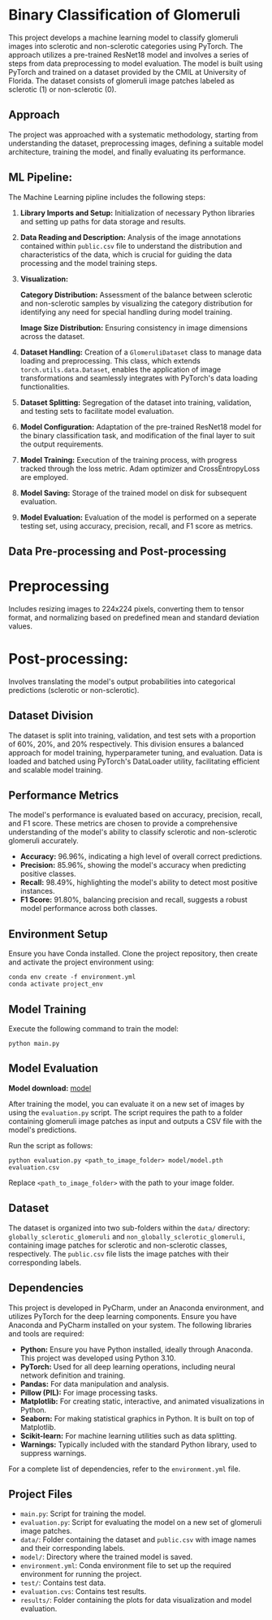 # Binary Classification of Glomeruli

This project develops a machine learning model to classify glomeruli images into sclerotic and non-sclerotic categories using PyTorch. The approach utilizes a pre-trained ResNet18 model and involves a series of steps from data preprocessing to model evaluation. The model is built using PyTorch and trained on a dataset provided by the CMIL at University of Florida. The dataset consists of glomeruli image patches labeled as sclerotic (1) or non-sclerotic (0).

## Approach

The project was approached with a systematic methodology, starting from understanding the dataset, preprocessing images, defining a suitable model architecture, training the model, and finally evaluating its performance.

## ML Pipeline:

The Machine Learning pipline includes the following steps:

1. __Library Imports and Setup:__ Initialization of necessary Python libraries and setting up paths for data storage and results.
2. __Data Reading and Description:__ Analysis of the image annotations contained within `public.csv` file to understand the distribution and characteristics of the data, which is crucial for guiding the data processing and the model training steps.
3. __Visualization:__

   __Category Distribution:__ Assessment of the balance between sclerotic and non-sclerotic samples by visualizing the category distribution for identifying any need for special handling during model training.
   
   __Image Size Distribution:__ Ensuring consistency in image dimensions across the dataset.
4. __Dataset Handling:__ Creation of a `GlomeruliDataset` class to manage data loading and preprocessing. This class, which extends `torch.utils.data.Dataset`, enables the application of image transformations and seamlessly integrates with PyTorch's data loading functionalities.
5. __Dataset Splitting:__ Segregation of the dataset into training, validation, and testing sets to facilitate model evaluation.
6. __Model Configuration:__ Adaptation of the pre-trained ResNet18 model for the binary classification task, and modification of  the final layer to suit the output requirements.
7. __Model Training:__ Execution of the training process, with progress tracked through the loss metric. Adam optimizer and CrossEntropyLoss are employed.
8. __Model Saving:__ Storage of the trained model on disk for subsequent evaluation.
9. __Model Evaluation:__ Evaluation of the model is performed on a seperate testing set, using accuracy, precision, recall, and F1 score as metrics.

## Data Pre-processing and Post-processing

# Preprocessing 
Includes resizing images to 224x224 pixels, converting them to tensor format, and normalizing based on predefined mean and standard deviation values.

# Post-processing:
Involves translating the model's output probabilities into categorical predictions (sclerotic or non-sclerotic).

## Dataset Division

The dataset is split into training, validation, and test sets with a proportion of 60%, 20%, and 20% respectively. This division ensures a balanced approach for model training, hyperparameter tuning, and evaluation. Data is loaded and batched using PyTorch's DataLoader utility, facilitating efficient and scalable model training.

## Performance Metrics

The model's performance is evaluated based on accuracy, precision, recall, and F1 score. These metrics are chosen to provide a comprehensive understanding of the model's ability to classify sclerotic and non-sclerotic glomeruli accurately.
- __Accuracy:__ 96.96%, indicating a high level of overall correct predictions.
- __Precision:__ 85.96%, showing the model's accuracy when predicting positive classes.
- __Recall:__ 98.49%, highlighting the model's ability to detect most positive instances.
- __F1 Score:__ 91.80%, balancing precision and recall, suggests a robust model performance across both classes.

## Environment Setup

Ensure you have Conda installed. Clone the project repository, then create and activate the project environment using:

   ```
   conda env create -f environment.yml
   conda activate project_env
   ```

## Model Training

Execute the following command to train the model:

   ```
   python main.py
   ```

## Model Evaluation
__Model download:__ [model](https://www.dropbox.com/scl/fo/ip7pxm8zgm4t23qes0e15/h?rlkey=23u1hed6lla5kbzcuc2e9muna&dl=0)

After training the model, you can evaluate it on a new set of images by using the `evaluation.py` script. The script requires the path to a folder containing glomeruli image patches as input and outputs a CSV file with the model's predictions.

Run the script as follows:

   ```
   python evaluation.py <path_to_image_folder> model/model.pth evaluation.csv
   ```

Replace `<path_to_image_folder>` with the path to your image folder.

## Dataset

The dataset is organized into two sub-folders within the `data/` directory: `globally_sclerotic_glomeruli` and `non_globally_sclerotic_glomeruli`, containing image patches for sclerotic and non-sclerotic classes, respectively. The `public.csv` file lists the image patches with their corresponding labels.

## Dependencies

This project is developed in PyCharm, under an Anaconda environment, and utilizes PyTorch for the deep learning components. Ensure you have Anaconda and PyCharm installed on your system. The following libraries and tools are required:

- __Python:__ Ensure you have Python installed, ideally through Anaconda. This project was developed using Python 3.10.
- __PyTorch:__ Used for all deep learning operations, including neural network definition and training. 
- __Pandas:__ For data manipulation and analysis. 
- __Pillow (PIL):__ For image processing tasks.
- __Matplotlib:__ For creating static, interactive, and animated visualizations in Python.
- __Seaborn:__ For making statistical graphics in Python. It is built on top of Matplotlib. 
- __Scikit-learn:__ For machine learning utilities such as data splitting. 
- __Warnings:__ Typically included with the standard Python library, used to suppress warnings.

For a complete list of dependencies, refer to the `environment.yml` file.

## Project Files
- `main.py`: Script for training the model.
- `evaluation.py`: Script for evaluating the model on a new set of glomeruli image patches.
- `data/`: Folder containing the dataset and `public.csv` with image names and their corresponding labels.
- `model/`: Directory where the trained model is saved.
- `environment.yml`: Conda environment file to set up the required environment for running the project.
- `test/`: Contains test data. 
- `evaluation.cvs`: Contains test results.
- `results/`: Folder containing the plots for data visualization and model evaluation.